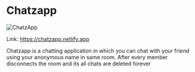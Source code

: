 # Chatzapp

![ChatzApp](https://github.com/GraniteMask/chatzapp/blob/master/sociogram.png?raw=true)

Link: https://chatzapp.netlify.app

Chatzapp is a chatting application in which you can chat with your friend using your anonymous name in same room. After every member disconnects the room and its all chats are deleted forever


